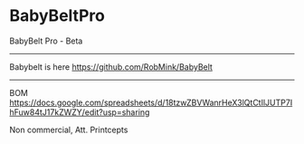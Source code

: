 # BabyBeltPro
BabyBelt Pro - Beta

*****
Babybelt is here https://github.com/RobMink/BabyBelt
*****



BOM  https://docs.google.com/spreadsheets/d/18tzwZBVWanrHeX3lQtCtIlJUTP7IhFuw84tJ17kZWZY/edit?usp=sharing

Non commercial, Att.
Printcepts



